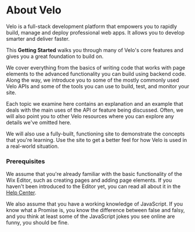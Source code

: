 # About Velo

Velo is a full-stack development platform that empowers you to rapidly build, manage and deploy professional web apps. It allows you to develop smarter and deliver faster. 

This **Getting Started** walks you through many of Velo's core features and gives you a great foundation to build on.

We cover everything from the basics of writing code that works with page elements to the advanced functionality you can build using backend code. Along the way, we introduce you to some of the mostly commonly used Velo APIs and some of the tools you can use to build, test, and monitor your site.

Each topic we examine here contains an explanation and an example that deals with the main uses of the API or feature being discussed. Often, we will also point you to other Velo resources where you can explore any details we've omitted here.

We will also use a fully-built, functioning site to demonstrate the concepts that you're learning. Use the site to get a better feel for how Velo is used in a real-world situation. 

### Prerequisites

We assume that you're already familiar with the basic functionality of the Wix Editor, such as creating pages and adding page elements. If you haven't been introduced to the Editor yet, you can read all about it in the [Help Center](https://support.wix.com/en/the-wix-editor/editor-basics).

We also assume that you have a working knowledge of JavaScript. If you know what a Promise is, you know the difference between false and falsy, and you think at least some of the JavaScript jokes you see online are funny, you should be fine.
